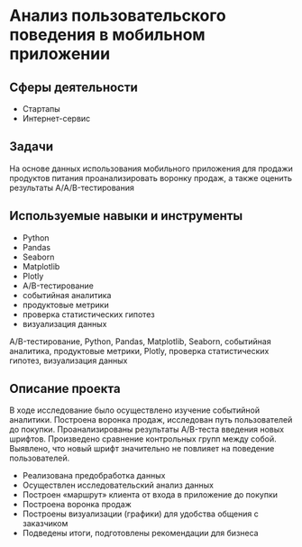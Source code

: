 # Анализ пользовательского поведения в мобильном приложении

## Сферы деятельности
* Стартапы
* Интернет-сервис

## Задачи
На основе данных использования мобильного приложения для продажи продуктов питания проанализировать воронку продаж, а также оценить результаты A/A/B-тестирования

## Используемые навыки и инструменты
* Python
* Pandas
* Seaborn
* Matplotlib
* Plotly
* A/B-тестирование
* событийная аналитика
* продуктовые метрики
* проверка статистических гипотез
* визуализация данных

A/B-тестирование, Python, Pandas, Matplotlib, Seaborn, событийная аналитика, продуктовые метрики, Plotly, проверка статистических гипотез, визуализация данных

## Описание проекта
В ходе исследование было осуществлено изучение событийной аналитики. Построена воронка продаж, исследован путь пользователей до покупки. Проанализированы результаты A/B-теста введения новых шрифтов. Произведено сравнение контрольных групп между собой. Выявлено, что новый шрифт значительно не повлияет на поведение пользователей.
* Реализована предобработка данных
* Осуществлен исследовательский анализ данных
* Построен «маршрут» клиента от входа в приложение до покупки
* Построена воронка продаж
* Построены визуализации (графики) для удобства общения с заказчиком
* Подведены итоги, подготовлены рекомендации для бизнеса
